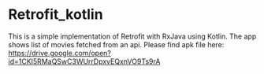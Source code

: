# Retrofit_kotlin
This is a simple implementation of Retrofit with RxJava using Kotlin.
The app shows list of movies fetched from an api.
Please find apk file here:
https://drive.google.com/open?id=1CKI5RMaQSwC3WUrrDpxvEQxnVO9Ts9rA
